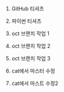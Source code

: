 1. GitHub 티셔츠
2. 파이썬 티셔츠

3. oct 브랜치 작업 1
4. oct 브랜치 작업 2
5. oct 브랜치 작업 3
6. cat에서 마스터 수정
7. cat에서 마스트 수정2
